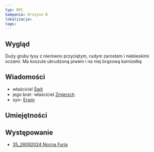 ```yaml
---
typ: NPC
kampania: Drużyna B
lokalizacja: 
tags: 
---
```


## Wygląd
Duży gruby łysy z nierówno przyciętym, rudym zarostem i niebieskimi oczami. Ma koszule ubrudzoną piwem i na niej brązową kamizelkę

## Wiadomości
- właściciel [Świt](../lokacje/%C5%9Awit.md)
- jego brat- właściciel [Zmierzch](../lokacje/Zmierzch.md)
- syn- [Erwin](./Erwin.md)

## Umiejętności

## Występowanie
- [35_26092024 Nocna Furia](../sesje/35_26092024%20Nocna%20Furia.md)





